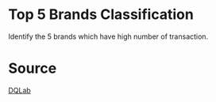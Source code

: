 # Top 5 Brands Classification
Identify the 5 brands which have high number of transaction.
# Source
[DQLab](https://www.dqlab.id/)
